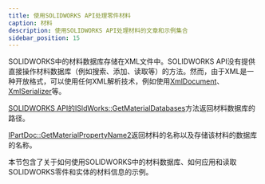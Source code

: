 ```yaml
---
title: 使用SOLIDWORKS API处理零件材料
caption: 材料
description: 使用SOLIDWORKS API处理材料的文章和示例集合
sidebar_position: 15
---
```

SOLIDWORKS中的材料数据库存储在XML文件中。SOLIDWORKS API没有提供直接操作材料数据库（例如搜索、添加、读取等）的方法。然而，由于XML是一种开放格式，可以使用任何XML解析技术，例如使用[XmlDocument](https://docs.microsoft.com/en-us/dotnet/api/system.xml.xmldocument)、[XmlSerializer](https://docs.microsoft.com/en-us/dotnet/api/system.xml.serialization.xmlserializer)等。

[SOLIDWORKS API的ISldWorks::GetMaterialDatabases](https://help.solidworks.com/2018/english/api/sldworksapi/solidworks.interop.sldworks~solidworks.interop.sldworks.isldworks~getmaterialdatabases.html)方法返回材料数据库的路径。

[IPartDoc::GetMaterialPropertyName2](https://help.solidworks.com/2018/english/api/sldworksapi/solidworks.interop.sldworks~solidworks.interop.sldworks.ipartdoc~getmaterialpropertyname2.html)返回材料的名称以及存储该材料的数据库的名称。

本节包含了关于如何使用SOLIDWORKS中的材料数据库、如何应用和读取SOLIDWORKS零件和实体的材料信息的示例。